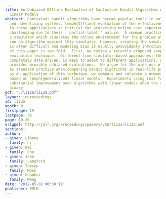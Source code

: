 ```yaml
---
title: An Unbiased Offline Evaluation of Contextual Bandit Algorithms with Generalized
  Linear Models
abstract: Contextual bandit algorithms have become popular tools in online   recommendation
  and advertising systems. \emph{Offline} evaluation of the effectiveness of new algorithms
  in these applications is critical for protecting online user experiences but very
  challenging due to their ``partial-label'' nature.  A common practice is to create
  a simulator which simulates the online environment for the problem at hand and then
  run an algorithm against this simulator. However, creating the simulator itself
  is often difficult and modeling bias is usually unavoidably introduced. The purpose
  of this paper is two-fold.  First, we review a recently proposed \emph{offline}
  evaluation technique.  Different from simulator-based approaches, the method is
  completely data-driven, is easy to adapt to different applications, and more importantly,
  provides provably unbiased evaluations.  We argue for the wide use of this technique
  as standard practice when comparing bandit algorithms in real-life problems. Second,
  as an application of this technique, we compare and validate a number of new algorithms
  based on \emph{generalized} linear models.  Experiments using real Yahoo! data suggest
  substantial improvement over algorithms with linear models when the rewards are
  binary.
pdf: "./li12a/li12a.pdf"
layout: inproceedings
id: li12a
month: 0
firstpage: 19
lastpage: 36
page: 19-36
origpdf: http://jmlr.org/proceedings/papers/v26/li12a/li12a.pdf
sections: 
author:
- given: Lihong
  family: Li
- given: Wei
  family: Chu
- given: John
  family: Langford
- given: Taesup
  family: Moon
- given: Xuanhui
  family: Wang
date: '2012-05-02 00:00:19'
publisher: PMLR
---
```

